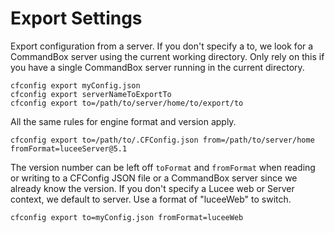 # Export Settings

Export configuration from a server.  If you don't specify a to, we look for a CommandBox server using the current working directory.  Only rely on this if you have a single CommandBox server running in the current directory.

```
cfconfig export myConfig.json
cfconfig export serverNameToExportTo
cfconfig export to=/path/to/server/home/to/export/to
```

All the same rules for engine format and version apply.

```
cfconfig export to=/path/to/.CFConfig.json from=/path/to/server/home fromFormat=luceeServer@5.1
```

The version number can be left off `toFormat` and `fromFormat` when reading or writing to a CFConfig JSON file or a CommandBox server since we already know the version. If you don't specify a Lucee web or Server context, we default to server. Use a format of "luceeWeb" to switch.

```
cfconfig export to=myConfig.json fromFormat=luceeWeb
```